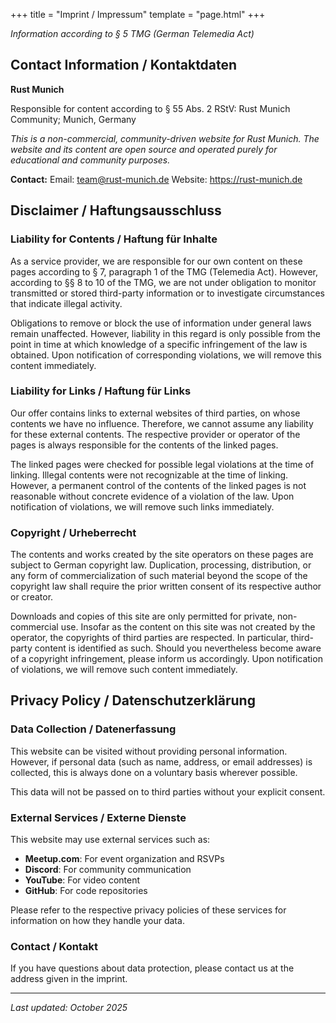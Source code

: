 +++
title = "Imprint / Impressum"
template = "page.html"
+++

*Information according to § 5 TMG (German Telemedia Act)*

## Contact Information / Kontaktdaten

**Rust Munich**

Responsible for content according to § 55 Abs. 2 RStV:
Rust Munich Community; Munich, Germany

*This is a non-commercial, community-driven website for Rust Munich. The website and its content are open source and operated purely for educational and community purposes.*

**Contact:**
Email: team@rust-munich.de
Website: https://rust-munich.de

## Disclaimer / Haftungsausschluss

### Liability for Contents / Haftung für Inhalte

As a service provider, we are responsible for our own content on these pages according to § 7, paragraph 1 of the TMG (Telemedia Act). However, according to §§ 8 to 10 of the TMG, we are not under obligation to monitor transmitted or stored third-party information or to investigate circumstances that indicate illegal activity.

Obligations to remove or block the use of information under general laws remain unaffected. However, liability in this regard is only possible from the point in time at which knowledge of a specific infringement of the law is obtained. Upon notification of corresponding violations, we will remove this content immediately.

### Liability for Links / Haftung für Links

Our offer contains links to external websites of third parties, on whose contents we have no influence. Therefore, we cannot assume any liability for these external contents. The respective provider or operator of the pages is always responsible for the contents of the linked pages.

The linked pages were checked for possible legal violations at the time of linking. Illegal contents were not recognizable at the time of linking. However, a permanent control of the contents of the linked pages is not reasonable without concrete evidence of a violation of the law. Upon notification of violations, we will remove such links immediately.

### Copyright / Urheberrecht

The contents and works created by the site operators on these pages are subject to German copyright law. Duplication, processing, distribution, or any form of commercialization of such material beyond the scope of the copyright law shall require the prior written consent of its respective author or creator.

Downloads and copies of this site are only permitted for private, non-commercial use. Insofar as the content on this site was not created by the operator, the copyrights of third parties are respected. In particular, third-party content is identified as such. Should you nevertheless become aware of a copyright infringement, please inform us accordingly. Upon notification of violations, we will remove such content immediately.

## Privacy Policy / Datenschutzerklärung

### Data Collection / Datenerfassung

This website can be visited without providing personal information. However, if personal data (such as name, address, or email addresses) is collected, this is always done on a voluntary basis wherever possible.

This data will not be passed on to third parties without your explicit consent.

### External Services / Externe Dienste

This website may use external services such as:
- **Meetup.com**: For event organization and RSVPs
- **Discord**: For community communication
- **YouTube**: For video content
- **GitHub**: For code repositories

Please refer to the respective privacy policies of these services for information on how they handle your data.

### Contact / Kontakt

If you have questions about data protection, please contact us at the address given in the imprint.

---

*Last updated: October 2025*
